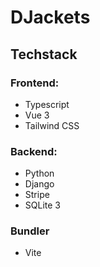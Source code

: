 # DJackets

## Techstack

### Frontend:
 - Typescript
 - Vue 3
 - Tailwind CSS

### Backend:
 - Python
 - Django
 - Stripe
 - SQLite 3

### Bundler
 - Vite
